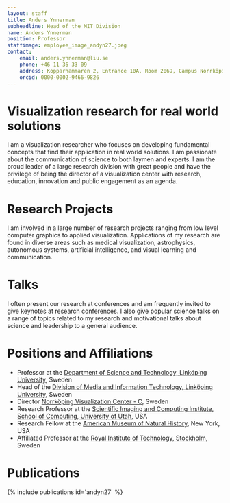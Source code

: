 ```yaml
---
layout: staff
title: Anders Ynnerman
subheadline: Head of the MIT Division
name: Anders Ynnerman
position: Professor
staffimage: employee_image_andyn27.jpeg
contact:
    email: anders.ynnerman@liu.se
    phone: +46 11 36 33 09
    address: Kopparhammaren 2, Entrance 10A, Room 2069, Campus Norrköping
    orcid: 0000-0002-9466-9826
---
```


# Visualization research for real world solutions
I am a visualization researcher who focuses on developing fundamental concepts that find their application in real world solutions. I am passionate about the communication of science to both laymen and experts. I am the proud leader of a large research division with great people and have the privilege of being the director of a visualization center with research, education, innovation and public engagement as an agenda.

# Research Projects
I am involved in a large number of research projects ranging from low level computer graphics to applied visualization. Applications of my research are found in diverse areas such as medical visualization, astrophysics, autonomous systems, artificial intelligence, and visual learning and communication.

# Talks
I often present our research at conferences and am frequently invited to give keynotes at research conferences. I also give popular science talks on a range of topics related to my research and motivational talks about science and leadership to a general audience.

# Positions and Affiliations 
  - Professor at the [Department of Science and Technology, Linköping University](https://liu.se/en/organisation/liu/itn), Sweden
  - Head of the [Division of Media and Information Technology, Linköping University](https://liu.se/en/research/media-and-information-technology-mit), Sweden
  - Director [Norrköping Visualization Center - C](http://visualiseringscenter.se/), Sweden
  - Research Professor at the [Scientific Imaging and Computing Institute, School of Computing, University of Utah](http://www.sci.utah.edu/home.html), USA
  - Research Fellow at the [American Museum of Natural History](https://www.amnh.org/), New York, USA
  - Affiliated Professor at the [Royal Institute of Technology, Stockholm](https://www.kth.se/en), Sweden


# Publications
{% include publications id='andyn27' %}
